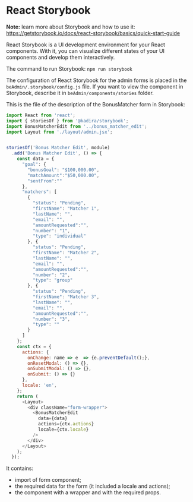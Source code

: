 # React Storybook

**Note:** learn more about Storybook and how to use it: https://getstorybook.io/docs/react-storybook/basics/quick-start-guide

React Storybook is a UI development environment for your React components. With it, you can visualize different states of your UI components and develop them interactively.

The command to run Storybook: 
`npm run storybook`

The configuration of React Storybook for the admin forms is placed in the `beAdmin/.storybook/config.js` file. If you want to view the component in Storybook, describe it in `beAdmin/components/stories` folder. 

This is the file of the description of the BonusMatcher form in Storybook: 

```javascript
import React from 'react';
import { storiesOf } from '@kadira/storybook';
import BonusMatcherEdit from '../bonus_matcher_edit';
import Layout from './layout/admin.jsx';


storiesOf('Bonus Matcher Edit', module)
  .add('Bonus Matcher Edit', () => {
    const data = {
      "goal": {
        "bonusGoal": "$100,000.00",
        "matchAmount":"$50,000.00",
        "sentFrom":""
      },
      "matchers": [
        {
          "status": "Pending",
          "firstName": "Matcher 1",
          "lastName": "",
          "email": "",
          "amountRequested":"",
          "number": "1",
          "type": "individual"
        }, {
          "status": "Pending",
          "firstName": "Matcher 2",
          "lastName": "",
          "email": "",
          "amountRequested":"",
          "number": "2",
          "type": "group"
        }, {
          "status": "Pending",
          "firstName": "Matcher 3",
          "lastName": "",
          "email": "",
          "amountRequested":"",
          "number": "3",
          "type": ""
        }
      ]
    };
    const ctx = {
      actions: {
        onChange: name => e  => {e.preventDefault();},
        onResetModal: () => {},
        onSubmitModal: () => {},
        onSubmit: () => {}
      },
      locale: 'en',
    };
    return (
      <Layout>
        <div className="form-wrapper">
          <BonusMatcherEdit
            data={data}
            actions={ctx.actions}
            locale={ctx.locale}
          />
        </div>
      </Layout>
    );
  });
```

It contains:
* import of form component;
* the required data for the form (it included a locale and actions);
* the component with a wrapper and with the required props.